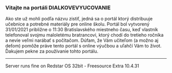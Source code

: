 ### Vitajte na portáli DIALKOVEVYUCOVANIE

Ako ste už mohli podľa názvu zistiť,
jedná sa o portál ktorý distribuuje učebnice a potrebné materiály pre online školu.
Portál bol vytvorený 31/01/2021 približne o 11:30 Bratislavského miestneho času,
keď vlastník telefonoval svojmu maloletému bratrancovi,
ktorý chodí do tretieho ročníka a nevie veľmi narábať s počítačom.
Dúfam, že Vám učiteľom (a možno aj deťom) pomôže práve tento portál s online výučbou a uľahčí Vám to život.
Ďakujem pekne za používanie tohto portálu.
______________________________________________________________________________________________________________

Server runs fine on Redstar OS 32bit - Freesource Extra 10.4.31

